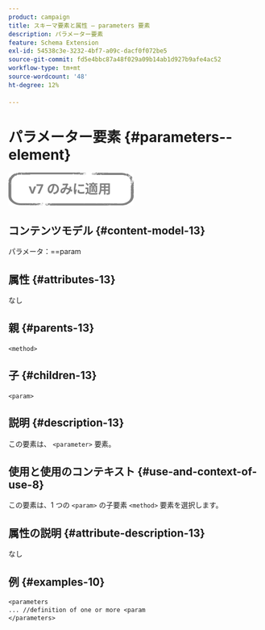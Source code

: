```yaml
---
product: campaign
title: スキーマ要素と属性 — parameters 要素
description: パラメーター要素
feature: Schema Extension
exl-id: 54538c3e-3232-4bf7-a09c-dacf0f072be5
source-git-commit: fd5e4bbc87a48f029a09b14ab1d927b9afe4ac52
workflow-type: tm+mt
source-wordcount: '48'
ht-degree: 12%

---
```


# パラメーター要素 {#parameters--element}

![](../../../assets/v7-only.svg)

## コンテンツモデル {#content-model-13}

パラメータ：==param

## 属性 {#attributes-13}

なし

## 親 {#parents-13}

`<method>`

## 子 {#children-13}

`<param>`

## 説明 {#description-13}

この要素は、 `<parameter>`  要素。

## 使用と使用のコンテキスト {#use-and-context-of-use-8}

この要素は、1 つの `<param>` の子要素 `<method>`  要素を選択します。

## 属性の説明 {#attribute-description-13}

なし

## 例 {#examples-10}

```
<parameters
... //definition of one or more <param
</parameters>
```
